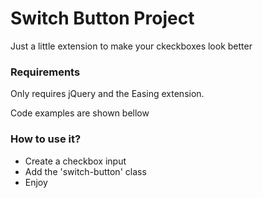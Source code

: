 # Switch Button Project
Just a little extension to make your ckeckboxes look better
### Requirements
Only requires jQuery and the Easing extension. 

Code examples are shown bellow
### How to use it?
* Create a checkbox input
* Add the 'switch-button' class
* Enjoy
